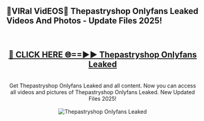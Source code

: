 <h2>🔴VIRal VidEOS🔴 Thepastryshop Onlyfans Leaked Videos And Photos - Update Files 2025!</h2>
<br>
<div align="center">
<h2><a href="https://virallinks.top/odZfE0" rel="nofollow">🔴 CLICK HERE 🌐==►► Thepastryshop Onlyfans Leaked</a></h2>
<br>
Get Thepastryshop Onlyfans Leaked and all content. Now you can access all videos and pictures of Thepastryshop Onlyfans Leaked. New Updated Files 2025!
<br>
<br>
<a href="https://virallinks.top/odZfE0" rel="nofollow" data-target="animated-image.originalLink"><img src="https://i.imgur.com/dJHk4Zq.gif)" alt="Thepastryshop Onlyfans Leaked" style="max-width: 100%; display: inline-block;" data-target="animated-image.originalImage"></a>
</div>
<br>
